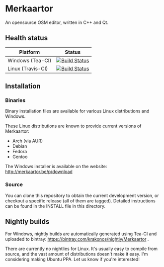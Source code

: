 # Merkaartor


An opensource OSM editor, written in C++ and Qt.

## Health status

| Platform | Status |
| -------- | ------ |
| Windows (Tea-CI) | [![Build Status](https://tea-ci.org/api/badges/openstreetmap/merkaartor/status.svg)](https://tea-ci.org/openstreetmap/merkaartor) 
| Linux (Travis-CI) | [![Build Status](https://travis-ci.org/openstreetmap/merkaartor.svg?branch=master)](https://travis-ci.org/openstreetmap/merkaartor) |

## Installation

### Binaries

Binary installation files are available for various Linux distributions and Windows. 

These Linux distributions are known to provide current versions of Merkaartor:
 - Arch (via AUR)
 - Debian
 - Fedora
 - Gentoo

The Windows installer is available on the website: http://merkaartor.be/p/download

### Source

You can clone this repository to obtain the current development version, or checkout a specific release (all of them are tagged). Detailed instructions can be found in the INSTALL file in this directory.

## Nightly builds

For Windows, nightly builds are automatically generated using Tea-CI and uploaded to bintray:
https://bintray.com/krakonos/nightly/Merkaartor .

There are currently no nightlies for Linux. It's usually easy to compile from
source, and the vast amount of distributions doesn't make it easy. I'm
considering making Ubuntu PPA. Let us know if you're interested!
